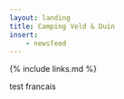 ```yaml
---
layout: landing
title: Camping Veld & Duin
insert:
    - newsfeed
---
```

{% include links.md %}

test francais

